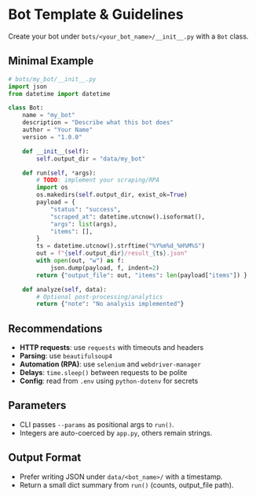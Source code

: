 # Bot Template & Guidelines

Create your bot under `bots/<your_bot_name>/__init__.py` with a `Bot` class.

## Minimal Example
```python
# bots/my_bot/__init__.py
import json
from datetime import datetime

class Bot:
    name = "my_bot"
    description = "Describe what this bot does"
    author = "Your Name"
    version = "1.0.0"

    def __init__(self):
        self.output_dir = "data/my_bot"

    def run(self, *args):
        # TODO: implement your scraping/RPA
        import os
        os.makedirs(self.output_dir, exist_ok=True)
        payload = {
            "status": "success",
            "scraped_at": datetime.utcnow().isoformat(),
            "args": list(args),
            "items": [],
        }
        ts = datetime.utcnow().strftime("%Y%m%d_%H%M%S")
        out = f"{self.output_dir}/result_{ts}.json"
        with open(out, "w") as f:
            json.dump(payload, f, indent=2)
        return {"output_file": out, "items": len(payload["items"]) }

    def analyze(self, data):
        # Optional post-processing/analytics
        return {"note": "No analysis implemented"}
```

## Recommendations
- **HTTP requests**: use `requests` with timeouts and headers
- **Parsing**: use `beautifulsoup4`
- **Automation (RPA)**: use `selenium` and `webdriver-manager`
- **Delays**: `time.sleep()` between requests to be polite
- **Config**: read from `.env` using `python-dotenv` for secrets

## Parameters
- CLI passes `--params` as positional args to `run()`.
- Integers are auto-coerced by `app.py`, others remain strings.

## Output Format
- Prefer writing JSON under `data/<bot_name>/` with a timestamp.
- Return a small dict summary from `run()` (counts, output_file path).
